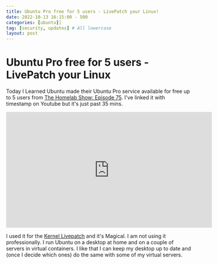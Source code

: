 ```yaml
---
title: Ubuntu Pro free for 5 users - LivePatch your Linux!
date: 2022-10-13 16:15:00 - 500
categories: [ubuntu]] 
tag: [security, updates] # All lowercase
layout: post
---
```

# Ubuntu Pro free for 5 users - LivePatch your Linux

Today I Learned Ubuntu made their Ubuntu Pro service available for free up to 5 users from [The Homelab Show: Episode 75](https://thehomelab.show/2022/10/13/the-homelab-show-ep-75-homelab-privacy-security-and-qa/). I've linked it with timestamp on Youtube but it's just past 35 mins.

<iframe width="560" height="315" src="https://www.youtube-nocookie.com/embed/t_W_TfdeDn0?start=2107" title="YouTube video player" frameborder="0" allow="accelerometer; autoplay; clipboard-write; encrypted-media; gyroscope; picture-in-picture" allowfullscreen></iframe>

I used it for the [Kernel Livepatch](https://ubuntu.com/security/livepatch) and it's Magical. I am not using it professionally. I run Ubuntu on a desktop at home and on a couple of servers in virtual containers. I like that I can keep my desktop up to date and (once I decide which ones) do the same with some of my virtual servers.